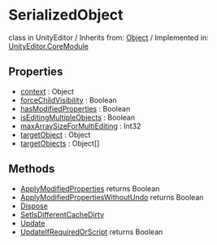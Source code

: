 # SerializedObject
class in UnityEditor
 / Inherits from: <a href="https://docs.unity3d.com/6000.1/Documentation/ScriptReference/Object.html">Object</a> / Implemented in: <a href="https://docs.unity3d.com/6000.1/Documentation/ScriptReference/UnityEditor.CoreModule.html">UnityEditor.CoreModule</a>

## Properties
- <a href="https://docs.unity3d.com/6000.1/Documentation/ScriptReference/SerializedObject-context.html">context</a> : Object
- <a href="https://docs.unity3d.com/6000.1/Documentation/ScriptReference/SerializedObject-forceChildVisibility.html">forceChildVisibility</a> : Boolean
- <a href="https://docs.unity3d.com/6000.1/Documentation/ScriptReference/SerializedObject-hasModifiedProperties.html">hasModifiedProperties</a> : Boolean
- <a href="https://docs.unity3d.com/6000.1/Documentation/ScriptReference/SerializedObject-isEditingMultipleObjects.html">isEditingMultipleObjects</a> : Boolean
- <a href="https://docs.unity3d.com/6000.1/Documentation/ScriptReference/SerializedObject-maxArraySizeForMultiEditing.html">maxArraySizeForMultiEditing</a> : Int32
- <a href="https://docs.unity3d.com/6000.1/Documentation/ScriptReference/SerializedObject-targetObject.html">targetObject</a> : Object
- <a href="https://docs.unity3d.com/6000.1/Documentation/ScriptReference/SerializedObject-targetObjects.html">targetObjects</a> : Object[]

## Methods
- <a href="https://docs.unity3d.com/6000.1/Documentation/ScriptReference/SerializedObject.ApplyModifiedProperties.html">ApplyModifiedProperties</a> returns Boolean
- <a href="https://docs.unity3d.com/6000.1/Documentation/ScriptReference/SerializedObject.ApplyModifiedPropertiesWithoutUndo.html">ApplyModifiedPropertiesWithoutUndo</a> returns Boolean
- <a href="https://docs.unity3d.com/6000.1/Documentation/ScriptReference/SerializedObject.Dispose.html">Dispose</a>
- <a href="https://docs.unity3d.com/6000.1/Documentation/ScriptReference/SerializedObject.SetIsDifferentCacheDirty.html">SetIsDifferentCacheDirty</a>
- <a href="https://docs.unity3d.com/6000.1/Documentation/ScriptReference/SerializedObject.Update.html">Update</a>
- <a href="https://docs.unity3d.com/6000.1/Documentation/ScriptReference/SerializedObject.UpdateIfRequiredOrScript.html">UpdateIfRequiredOrScript</a> returns Boolean
